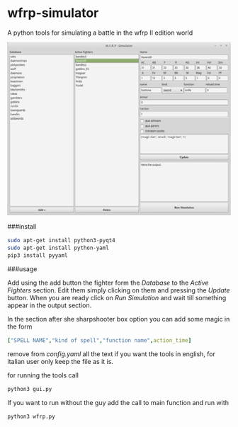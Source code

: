 # wfrp-simulator
A python tools for simulating a battle in the wfrp II edition world

![preview](https://raw.githubusercontent.com/DangerBlack/wfrp-simulator/master/doc/preview.png)


###install

```bash
sudo apt-get install python3-pyqt4
sudo apt-get install python-yaml
pip3 install pyyaml
```

###usage

Add using the add button the fighter form the *Database* to the *Active Fighters* section.
Edit them simply clicking on them and pressing the *Update* button.
When you are ready click on *Run Simulation* and wait till something appear in the output section.

In the section after she sharpshooter box option you can add some magic in the form

```yaml
["SPELL NAME","kind of spell","function name",action_time]
```

remove from *config.yaml* all the text if you want the tools in english,
for italian user only keep the file as it is.

for running the tools call

```bash
python3 gui.py
```

If you want to run without the guy add the call to main function and run with

```bash
python3 wfrp.py
```
